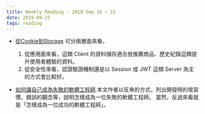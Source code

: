```yaml
---
title: Weekly Reading - 2019 Sep 16 ~ 22
date: 2019-09-25
tags: reading
---
```


* [從Cookie到Storage](https://www.ithome.com.tw/voice/132905)
  可分兩層面來看，
  1. 從應用面來看，這類 Client 的資料儲存適合放推薦商品、歷史紀錄這類提升使用者體驗的資料。
  2. 從安全性來看，認證驗證機制還是以 Session 或 JWT 這類 Server 為主的方式會比較好。

* [如何讓自己成為失敗的軟體工程師](https://blog.niclin.tw/2019/08/26/how-to-be-a-bad-developer/)
  本文作者以反串的方式，列出開發時的壞習慣、錯誤的觀念等，說明怎樣成為一位失敗的軟體工程師。  當然，反過來看就是「怎樣成為一位成功的軟體工程師」。
